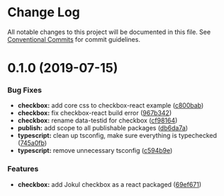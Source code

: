 # Change Log

All notable changes to this project will be documented in this file.
See [Conventional Commits](https://conventionalcommits.org) for commit guidelines.

# 0.1.0 (2019-07-15)


### Bug Fixes

* **checkbox:** add core css to checkbox-react example ([c800bab](https://github.com/fremtind/jokul/commit/c800bab))
* **checkbox:** fix checkbox-react build error ([967b342](https://github.com/fremtind/jokul/commit/967b342))
* **checkbox:** rename data-testid for checkbox ([cf98164](https://github.com/fremtind/jokul/commit/cf98164))
* **publish:** add scope to all publishable packages ([db6da7a](https://github.com/fremtind/jokul/commit/db6da7a))
* **typescript:** clean up tsconfig, make sure everything is typechecked ([745a0fb](https://github.com/fremtind/jokul/commit/745a0fb))
* **typescript:** remove unnecessary tsconfig ([c594b9e](https://github.com/fremtind/jokul/commit/c594b9e))


### Features

* **checkbox:** add Jokul checkbox as a react packaged ([69ef671](https://github.com/fremtind/jokul/commit/69ef671))
